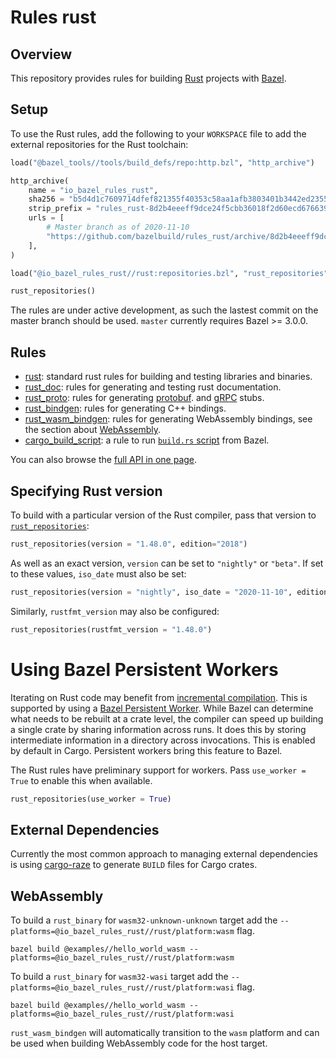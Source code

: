 # Rules rust

## Overview

This repository provides rules for building [Rust][rust] projects with [Bazel](https://bazel.build/).

[rust]: http://www.rust-lang.org/

<!-- TODO: Render generated docs on the github pages site again, https://bazelbuild.github.io/rules_rust/ -->

<a name="setup"></a>

## Setup

To use the Rust rules, add the following to your `WORKSPACE` file to add the external repositories for the Rust toolchain:

```python
load("@bazel_tools//tools/build_defs/repo:http.bzl", "http_archive")

http_archive(
    name = "io_bazel_rules_rust",
    sha256 = "b5d4d1c7609714dfef821355f40353c58aa1afb3803401b3442ed2355db9b0c7",
    strip_prefix = "rules_rust-8d2b4eeeff9dce24f5cbb36018f2d60ecd676639",
    urls = [
        # Master branch as of 2020-11-10
        "https://github.com/bazelbuild/rules_rust/archive/8d2b4eeeff9dce24f5cbb36018f2d60ecd676639.tar.gz",
    ],
)

load("@io_bazel_rules_rust//rust:repositories.bzl", "rust_repositories")

rust_repositories()
```

The rules are under active development, as such the lastest commit on the master branch should be used. `master` currently requires Bazel >= 3.0.0.

## Rules

- [rust](rust.md): standard rust rules for building and testing libraries and binaries.
- [rust_doc](rust_doc.md): rules for generating and testing rust documentation.
- [rust_proto](rust_proto.md): rules for generating [protobuf](https://developers.google.com/protocol-buffers).
  and [gRPC](https://grpc.io) stubs.
- [rust_bindgen](rust_bindgen.md): rules for generating C++ bindings.
- [rust_wasm_bindgen](rust_wasm_bindgen.md): rules for generating WebAssembly bindings, see the section about [WebAssembly](#webassembly).
- [cargo_build_script](cargo_build_script.md): a rule to run [`build.rs` script](https://doc.rust-lang.org/cargo/reference/build-scripts.html) from Bazel.

You can also browse the [full API in one page](flatten.md).

## Specifying Rust version

To build with a particular version of the Rust compiler, pass that version to [`rust_repositories`](flatten.md#rust_repositories):

```python
rust_repositories(version = "1.48.0", edition="2018")
```

As well as an exact version, `version` can be set to `"nightly"` or `"beta"`. If set to these values, `iso_date` must also be set:

```python
rust_repositories(version = "nightly", iso_date = "2020-11-10", edition="2018")
```

Similarly, `rustfmt_version` may also be configured:

```python
rust_repositories(rustfmt_version = "1.48.0")
```
# Using Bazel Persistent Workers

Iterating on Rust code may benefit from [incremental compilation](https://doc.rust-lang.org/edition-guide/rust-2018/the-compiler/incremental-compilation-for-faster-compiles.html). This is supported by using a [Bazel Persistent Worker](https://docs.bazel.build/versions/master/persistent-workers.html). While Bazel can determine what needs to be rebuilt at a crate level, the compiler can speed up building a single crate by sharing information across runs. It does this by storing intermediate information in a directory across invocations. This is enabled by default in Cargo. Persistent workers bring this feature to Bazel.

The Rust rules have preliminary support for workers. Pass `use_worker = True` to enable this when available.

```python
rust_repositories(use_worker = True)
```

## External Dependencies

Currently the most common approach to managing external dependencies is using
[cargo-raze](https://github.com/google/cargo-raze) to generate `BUILD` files for Cargo crates.

## WebAssembly

To build a `rust_binary` for `wasm32-unknown-unknown` target add the `--platforms=@io_bazel_rules_rust//rust/platform:wasm` flag.

```command
bazel build @examples//hello_world_wasm --platforms=@io_bazel_rules_rust//rust/platform:wasm
```

To build a `rust_binary` for `wasm32-wasi` target add the `--platforms=@io_bazel_rules_rust//rust/platform:wasi` flag.

```command
bazel build @examples//hello_world_wasm --platforms=@io_bazel_rules_rust//rust/platform:wasi
```

`rust_wasm_bindgen` will automatically transition to the `wasm` platform and can be used when
building WebAssembly code for the host target.
